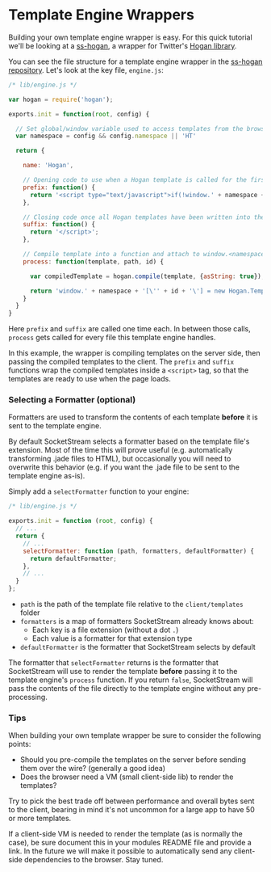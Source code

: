 # Template Engine Wrappers

Building your own template engine wrapper is easy. For this quick tutorial we'll be looking at a [ss-hogan](https://github.com/socketstream/ss-hogan), a wrapper for Twitter's [Hogan library](http://twitter.github.com/hogan.js/).

You can see the file structure for a template engine wrapper in the [ss-hogan repository]([ss-hogan](https://github.com/socketstream/ss-hogan)). Let's look at the key file, `engine.js`:

```javascript
/* lib/engine.js */

var hogan = require('hogan');

exports.init = function(root, config) {

  // Set global/window variable used to access templates from the browser
  var namespace = config && config.namespace || 'HT'

  return {

    name: 'Hogan',

    // Opening code to use when a Hogan template is called for the first time
    prefix: function() {
      return '<script type="text/javascript">if(!window.' + namespace + '){window.' + namespace + ' = {};}';
    },

    // Closing code once all Hogan templates have been written into the <script> tag
    suffix: function() {
      return '</script>';
    },

    // Compile template into a function and attach to window.<namespace>
    process: function(template, path, id) {

      var compiledTemplate = hogan.compile(template, {asString: true});

      return 'window.' + namespace + '[\'' + id + '\'] = new Hogan.Template(' + compiledTemplate + ');';
    }
  }
}
```

Here `prefix` and `suffix` are called one time each. In between those calls, `process` gets called for every file this template engine handles.

In this example, the wrapper is compiling templates on the server side, then passing the compiled templates to the client. The `prefix` and `suffix` functions wrap the compiled templates inside a `<script>` tag, so that the templates are ready to use when the page loads.


### Selecting a Formatter (optional)

Formatters are used to transform the contents of each template **before** it is sent to the template engine.

By default SocketStream selects a formatter based on the template file's extension. Most of the time this will prove useful (e.g. automatically transforming .jade files to HTML), but occasionally you will need to overwrite this behavior (e.g. if you want the .jade file to be sent to the template engine as-is).

Simply add a `selectFormatter` function to your engine:

```javascript
/* lib/engine.js */

exports.init = function (root, config) {
  // ...
  return {
    // ...
    selectFormatter: function (path, formatters, defaultFormatter) {
      return defaultFormatter;
    },
    // ...
  }
};
```

* `path` is the path of the template file relative to the `client/templates` folder
* `formatters` is a map of formatters SocketStream already knows about:
    * Each key is a file extension (without a dot `.`)
    * Each value is a formatter for that extension type
* `defaultFormatter` is the formatter that SocketStream selects by default

The formatter that `selectFormatter` returns is the formatter that SocketStream will use to render the template **before** passing it to the template engine's `process` function. If you return `false`, SocketStream will pass the contents of the file directly to the template engine without any pre-processing.


### Tips

When building your own template wrapper be sure to consider the following points:

* Should you pre-compile the templates on the server before sending them over the wire? (generally a good idea)
* Does the browser need a VM (small client-side lib) to render the templates?

Try to pick the best trade off between performance and overall bytes sent to the client, bearing in mind it's not uncommon for a large app to have 50 or more templates.

If a client-side VM is needed to render the template (as is normally the case), be sure document this in your modules README file and provide a link. In the future we will make it possible to automatically send any client-side dependencies to the browser. Stay tuned.